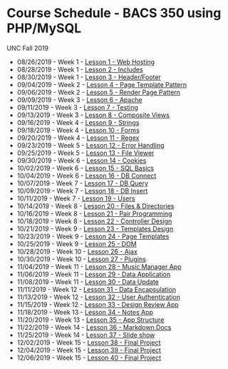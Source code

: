 # Course Schedule - BACS 350 using PHP/MySQL

UNC Fall 2019

* 08/26/2019 - Week 1 - [Lesson 1 - Web Hosting](01.md)
* 08/28/2019 - Week 1 - [Lesson 2 - Includes](02.md)
* 08/30/2019 - Week 1 - [Lesson 3 - Header/Footer](03.md)
* 09/04/2019 - Week 2 - [Lesson 4 - Page Template Pattern](04.md)
* 09/06/2019 - Week 2 - [Lesson 5 - Render Page Pattern](05.md)
* 09/09/2019 - Week 3 - [Lesson 6 - Apache](06.md)
* 09/11/2019 - Week 3 - [Lesson 7 - Testing](07.md)
* 09/13/2019 - Week 3 - [Lesson 8 - Composite Views](08.md)
* 09/16/2019 - Week 4 - [Lesson 9 - Strings](09.md)
* 09/18/2019 - Week 4 - [Lesson 10 - Forms](10.md)
* 09/20/2019 - Week 4 - [Lesson 11 - Regex](11.md)
* 09/23/2019 - Week 5 - [Lesson 12 - Error Handling](12.md)
* 09/25/2019 - Week 5 - [Lesson 13 - File Viewer](13.md)
* 09/30/2019 - Week 6 - [Lesson 14 - Cookies](14.md)
* 10/02/2019 - Week 6 - [Lesson 15 - SQL Basics](15.md)
* 10/04/2019 - Week 6 - [Lesson 16 - DB Connect](16.md)
* 10/07/2019 - Week 7 - [Lesson 17 - DB Query](17.md)
* 10/09/2019 - Week 7 - [Lesson 18 - DB Insert](18.md)
* 10/11/2019 - Week 7 - [Lesson 19 - Users](19.md)
* 10/14/2019 - Week 8 - [Lesson 20 - Files & Directories](20.md)
* 10/16/2019 - Week 8 - [Lesson 21 - Pair Programming](21.md)
* 10/18/2019 - Week 8 - [Lesson 22 - Controller Design](22.md)
* 10/21/2019 - Week 9 - [Lesson 23 - Templates Design](23.md)
* 10/23/2019 - Week 9 - [Lesson 24 - Page Templates](24.md)
* 10/25/2019 - Week 9 - [Lesson 25 - DOM](25.md)
* 10/28/2019 - Week 10 - [Lesson 26 - Ajax](26.md)
* 10/30/2019 - Week 10 - [Lesson 27 - Plugins](27.md)
* 11/04/2019 - Week 11 - [Lesson 28 - Music Manager App](28.md)
* 11/06/2019 - Week 11 - [Lesson 29 - Data Application](29.md)
* 11/08/2019 - Week 11 - [Lesson 30 - Data Update](30.md)
* 11/11/2019 - Week 12 - [Lesson 31 - Data Encapsulation](31.md)
* 11/13/2019 - Week 12 - [Lesson 32 - User Authentication](32.md)
* 11/15/2019 - Week 12 - [Lesson 33 - Design Review App](33.md)
* 11/18/2019 - Week 13 - [Lesson 34 - Notes App](34.md)
* 11/20/2019 - Week 13 - [Lesson 35 - App Structure](35.md)
* 11/22/2019 - Week 14 - [Lesson 36 - Markdown Docs](36.md)
* 11/25/2019 - Week 14 - [Lesson 37 - Slide show](37.md)
* 12/02/2019 - Week 15 - [Lesson 38 - Final Project](38.md)
* 12/04/2019 - Week 15 - [Lesson 39 - Final Project](39.md)
* 12/06/2019 - Week 15 - [Lesson 40 - Final Project](40.md)

